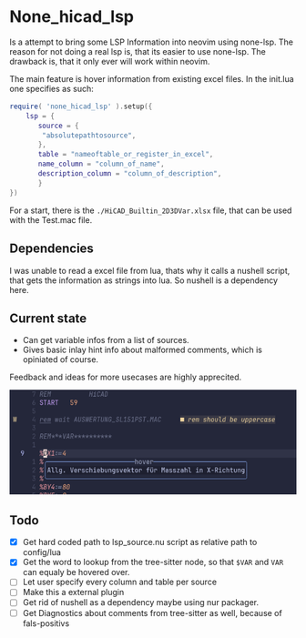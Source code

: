 # None_hicad_lsp

Is a attempt to bring some LSP Information into neovim using none-lsp.
The reason for not doing a real lsp is, that its easier to use none-lsp.
The drawback is, that it only ever will work within neovim.

The main feature is hover information from existing excel files.
In the init.lua one specifies as such:

```lua
require( 'none_hicad_lsp' ).setup({
    lsp = {
       source = {
        "absolutepathtosource",
       },
       table = "nameoftable_or_register_in_excel",
       name_column = "column_of_name",
       description_column = "column_of_description",
       }
})
```

For a start, there is the `./HiCAD_Builtin_2D3DVar.xlsx` file,
that can be used with the Test.mac file.

## Dependencies

I was unable to read a excel file from lua,
thats why it calls a nushell script, that gets the information as strings
into lua. So nushell is a dependency here.

## Current state

- Can get variable infos from a list of sources.
- Gives basic inlay hint info about malformed comments, which is opiniated of course.

Feedback and ideas for more usecases are highly apprecited.

![Demo](./Hover_and_hint.png "Demo")

## Todo

- [x] Get hard coded path to lsp_source.nu script as relative path to config/lua
- [x] Get the word to lookup from the tree-sitter node, so that `$VAR` and `VAR` can equaly be hovered over.
- [ ] Let user specify every column and table per source
- [ ] Make this a external plugin
- [ ] Get rid of nushell as a dependency maybe using nur packager.
- [ ] Get Diagnostics about comments from tree-sitter as well, because of fals-positivs
